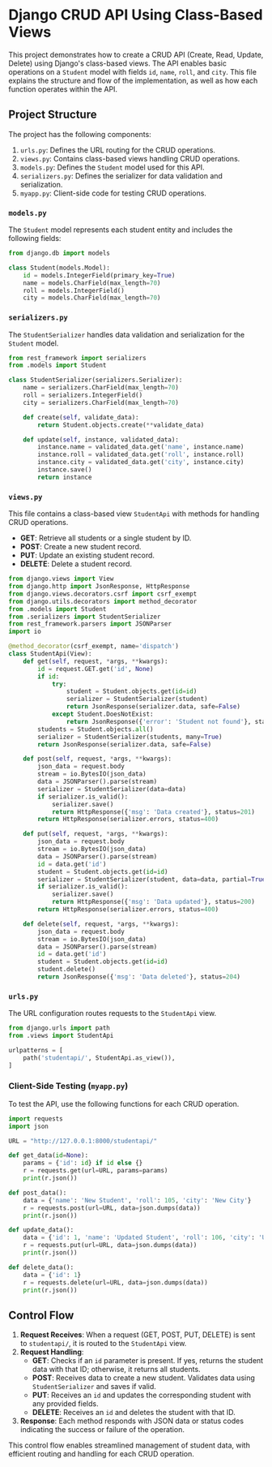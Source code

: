 
# Django CRUD API Using Class-Based Views

This project demonstrates how to create a CRUD API (Create, Read, Update, Delete) using Django's class-based views. The API enables basic operations on a `Student` model with fields `id`, `name`, `roll`, and `city`. This file explains the structure and flow of the implementation, as well as how each function operates within the API.

## Project Structure

The project has the following components:

1. `urls.py`: Defines the URL routing for the CRUD operations.
2. `views.py`: Contains class-based views handling CRUD operations.
3. `models.py`: Defines the `Student` model used for this API.
4. `serializers.py`: Defines the serializer for data validation and serialization.
5. `myapp.py`: Client-side code for testing CRUD operations.

### `models.py`
The `Student` model represents each student entity and includes the following fields:
```python
from django.db import models

class Student(models.Model):
    id = models.IntegerField(primary_key=True)
    name = models.CharField(max_length=70)
    roll = models.IntegerField()
    city = models.CharField(max_length=70)
```

### `serializers.py`
The `StudentSerializer` handles data validation and serialization for the `Student` model.
```python
from rest_framework import serializers
from .models import Student

class StudentSerializer(serializers.Serializer):
    name = serializers.CharField(max_length=70)
    roll = serializers.IntegerField()
    city = serializers.CharField(max_length=70)

    def create(self, validate_data):
        return Student.objects.create(**validate_data)

    def update(self, instance, validated_data):
        instance.name = validated_data.get('name', instance.name)
        instance.roll = validated_data.get('roll', instance.roll)
        instance.city = validated_data.get('city', instance.city)
        instance.save()
        return instance
```

### `views.py`
This file contains a class-based view `StudentApi` with methods for handling CRUD operations.

- **GET**: Retrieve all students or a single student by ID.
- **POST**: Create a new student record.
- **PUT**: Update an existing student record.
- **DELETE**: Delete a student record.

```python
from django.views import View
from django.http import JsonResponse, HttpResponse
from django.views.decorators.csrf import csrf_exempt
from django.utils.decorators import method_decorator
from .models import Student
from .serializers import StudentSerializer
from rest_framework.parsers import JSONParser
import io

@method_decorator(csrf_exempt, name='dispatch')
class StudentApi(View):
    def get(self, request, *args, **kwargs):
        id = request.GET.get('id', None)
        if id:
            try:
                student = Student.objects.get(id=id)
                serializer = StudentSerializer(student)
                return JsonResponse(serializer.data, safe=False)
            except Student.DoesNotExist:
                return JsonResponse({'error': 'Student not found'}, status=404)
        students = Student.objects.all()
        serializer = StudentSerializer(students, many=True)
        return JsonResponse(serializer.data, safe=False)

    def post(self, request, *args, **kwargs):
        json_data = request.body
        stream = io.BytesIO(json_data)
        data = JSONParser().parse(stream)
        serializer = StudentSerializer(data=data)
        if serializer.is_valid():
            serializer.save()
            return HttpResponse({'msg': 'Data created'}, status=201)
        return HttpResponse(serializer.errors, status=400)

    def put(self, request, *args, **kwargs):
        json_data = request.body
        stream = io.BytesIO(json_data)
        data = JSONParser().parse(stream)
        id = data.get('id')
        student = Student.objects.get(id=id)
        serializer = StudentSerializer(student, data=data, partial=True)
        if serializer.is_valid():
            serializer.save()
            return HttpResponse({'msg': 'Data updated'}, status=200)
        return HttpResponse(serializer.errors, status=400)

    def delete(self, request, *args, **kwargs):
        json_data = request.body
        stream = io.BytesIO(json_data)
        data = JSONParser().parse(stream)
        id = data.get('id')
        student = Student.objects.get(id=id)
        student.delete()
        return JsonResponse({'msg': 'Data deleted'}, status=204)
```

### `urls.py`
The URL configuration routes requests to the `StudentApi` view.
```python
from django.urls import path
from .views import StudentApi

urlpatterns = [
    path('studentapi/', StudentApi.as_view()),
]
```

### Client-Side Testing (`myapp.py`)
To test the API, use the following functions for each CRUD operation.

```python
import requests
import json

URL = "http://127.0.0.1:8000/studentapi/"

def get_data(id=None):
    params = {'id': id} if id else {}
    r = requests.get(url=URL, params=params)
    print(r.json())

def post_data():
    data = {'name': 'New Student', 'roll': 105, 'city': 'New City'}
    r = requests.post(url=URL, data=json.dumps(data))
    print(r.json())

def update_data():
    data = {'id': 1, 'name': 'Updated Student', 'roll': 106, 'city': 'Updated City'}
    r = requests.put(url=URL, data=json.dumps(data))
    print(r.json())

def delete_data():
    data = {'id': 1}
    r = requests.delete(url=URL, data=json.dumps(data))
    print(r.json())
```

## Control Flow

1. **Request Receives**: When a request (GET, POST, PUT, DELETE) is sent to `studentapi/`, it is routed to the `StudentApi` view.
2. **Request Handling**:
   - **GET**: Checks if an `id` parameter is present. If yes, returns the student data with that ID; otherwise, it returns all students.
   - **POST**: Receives data to create a new student. Validates data using `StudentSerializer` and saves if valid.
   - **PUT**: Receives an `id` and updates the corresponding student with any provided fields.
   - **DELETE**: Receives an `id` and deletes the student with that ID.
3. **Response**: Each method responds with JSON data or status codes indicating the success or failure of the operation.

This control flow enables streamlined management of student data, with efficient routing and handling for each CRUD operation.
